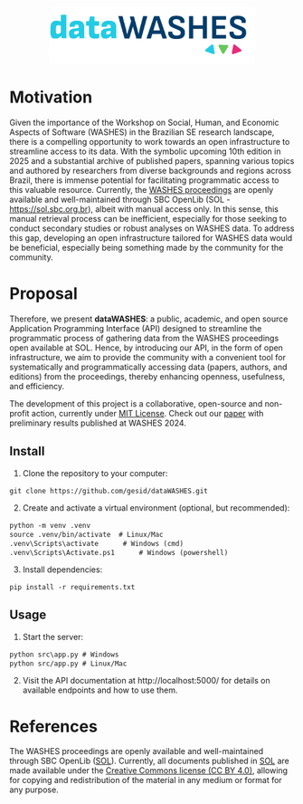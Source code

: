 <p align="center">
    <img src="src/static/images/logo.png" height="100px" alt="Logo dataWASHES">
</p>

# Motivation
Given the importance of the Workshop on Social, Human, and Economic Aspects of Software (WASHES) in the Brazilian SE research landscape, there is a compelling opportunity to work towards an open infrastructure to streamline access to its data. With the symbolic upcoming 10th edition in 2025 and a substantial archive of published papers, spanning various topics and authored by researchers from diverse backgrounds and regions across Brazil, there is immense potential for facilitating programmatic access to this valuable resource. Currently, the [WASHES proceedings](https://sol.sbc.org.br/index.php/washes) are openly available and well-maintained through SBC OpenLib (SOL - https://sol.sbc.org.br), albeit with manual access only. In this sense, this manual retrieval process can be inefficient, especially for those seeking to conduct secondary studies or robust analyses on WASHES data. To address this gap, developing an open infrastructure tailored for WASHES data would be beneficial, especially being something made by the community for the community.

# Proposal
Therefore, we present **dataWASHES**: a public, academic, and open source Application Programming Interface (API) designed to streamline the programmatic process of gathering data from the WASHES proceedings open available at SOL. Hence, by introducing our API, in the form of open infrastructure, we aim to provide the community with a convenient tool for systematically and programmatically accessing data (papers, authors, and editions) from the proceedings, thereby enhancing openness, usefulness, and efficiency.

The development of this project is a collaborative, open-source and non-profit action, currently under [MIT License](https://opensource.org/license/mit). Check out our [paper](https://sol.sbc.org.br/index.php/washes/article/view/29451) with preliminary results published at WASHES 2024.

## Install
1. Clone the repository to your computer:
```shell
git clone https://github.com/gesid/dataWASHES.git
```

2. Create and activate a virtual environment (optional, but recommended):
```shell
python -m venv .venv
source .venv/bin/activate  # Linux/Mac
.venv\Scripts\activate      # Windows (cmd)
.venv\Scripts\Activate.ps1      # Windows (powershell)
```

3. Install dependencies:
```shell
pip install -r requirements.txt
```

## Usage
1. Start the server:
```shell
python src\app.py # Windows
python src/app.py # Linux/Mac
```

2. Visit the API documentation at http://localhost:5000/ for details on available endpoints and how to use them.

# References
The WASHES proceedings are openly available and well-maintained through SBC OpenLib ([SOL](https://sol.sbc.org.br)). Currently, all documents published in [SOL](https://sol.sbc.org.br/index.php/indice/faq)  are made available under the [Creative Commons license (CC BY 4.0)](https://creativecommons.org/licenses/by/4.0/deed.en), allowing for copying and redistribution of the material in any medium or format for any purpose.
